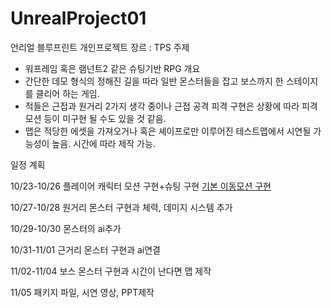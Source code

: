 # UnrealProject01

언리얼 블루프린트 개인프로젝트
장르 : TPS
주제
-	워프레임 혹은 램넌트2 같은 슈팅기반 RPG
개요
-	간단한 데모 형식의 정해진 길을 따라 일반 몬스터들을 잡고 보스까지 한 스테이지를 클리어 하는 게임.
-	적들은 근접과 원거리 2가지 생각 중이나 근접 공격 피격 구현은 상황에 따라 
피격 모션 등이 미구현 될 수도 있을 것 같음.
-	맵은 적당한 에셋을 가져오거나 혹은 셰이프로만 이루어진 테스트맵에서 시연될 가능성이 높음. 시간에 따라 제작 가능.

일정 계획

10/23-10/26	플레이어 캐릭터 모션 구현+슈팅 구현
[기본 이동모션 구현](https://velog.io/@ldsldy/%EC%96%B8%EB%A6%AC%EC%96%BC-%ED%94%84%EB%A1%9C%EC%A0%9D%ED%8A%B81-%EB%AA%A8%EC%85%98)

10/27-10/28	원거리 몬스터 구현과 체력, 데미지 시스템 추가

10/29-10/30	몬스터의 ai추가

10/31-11/01	근거리 몬스터 구현과 ai연결

11/02-11/04	보스 몬스터 구현과 시간이 난다면 맵 제작

11/05	패키지 파일, 시연 영상, PPT제작
